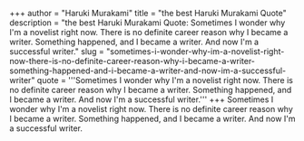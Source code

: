 +++
author = "Haruki Murakami"
title = "the best Haruki Murakami Quote"
description = "the best Haruki Murakami Quote: Sometimes I wonder why I'm a novelist right now. There is no definite career reason why I became a writer. Something happened, and I became a writer. And now I'm a successful writer."
slug = "sometimes-i-wonder-why-im-a-novelist-right-now-there-is-no-definite-career-reason-why-i-became-a-writer-something-happened-and-i-became-a-writer-and-now-im-a-successful-writer"
quote = '''Sometimes I wonder why I'm a novelist right now. There is no definite career reason why I became a writer. Something happened, and I became a writer. And now I'm a successful writer.'''
+++
Sometimes I wonder why I'm a novelist right now. There is no definite career reason why I became a writer. Something happened, and I became a writer. And now I'm a successful writer.

